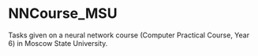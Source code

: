 # NNCourse_MSU
Tasks given on a neural network course (Computer Practical Course, Year 6) in Moscow State University.
